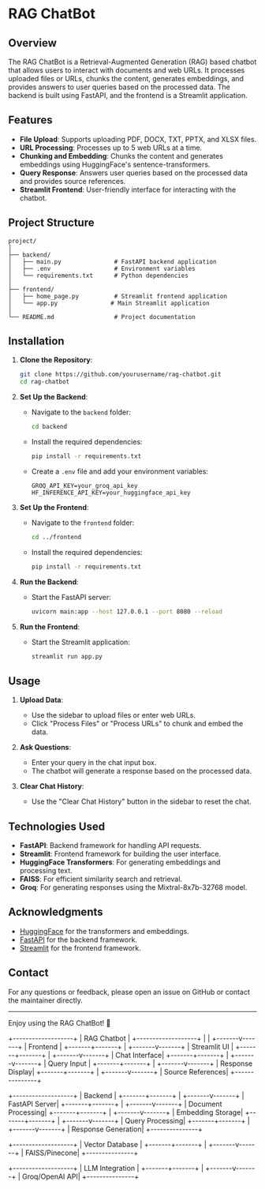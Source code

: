 # RAG ChatBot

## Overview

The RAG ChatBot is a Retrieval-Augmented Generation (RAG) based chatbot that allows users to interact with documents and web URLs. It processes uploaded files or URLs, chunks the content, generates embeddings, and provides answers to user queries based on the processed data. The backend is built using FastAPI, and the frontend is a Streamlit application.

## Features

- **File Upload**: Supports uploading PDF, DOCX, TXT, PPTX, and XLSX files.
- **URL Processing**: Processes up to 5 web URLs at a time.
- **Chunking and Embedding**: Chunks the content and generates embeddings using HuggingFace's sentence-transformers.
- **Query Response**: Answers user queries based on the processed data and provides source references.
- **Streamlit Frontend**: User-friendly interface for interacting with the chatbot.

## Project Structure

```
project/
│
├── backend/
│   ├── main.py               # FastAPI backend application
│   ├── .env                  # Environment variables
│   └── requirements.txt      # Python dependencies
│
├── frontend/
│   ├── home_page.py          # Streamlit frontend application
│   └── app.py               # Main Streamlit application
│
└── README.md                 # Project documentation
```

## Installation

1. **Clone the Repository**:
   ```bash
   git clone https://github.com/yourusername/rag-chatbot.git
   cd rag-chatbot
   ```

2. **Set Up the Backend**:
   - Navigate to the `backend` folder:
     ```bash
     cd backend
     ```
   - Install the required dependencies:
     ```bash
     pip install -r requirements.txt
     ```
   - Create a `.env` file and add your environment variables:
     ```plaintext
     GROQ_API_KEY=your_groq_api_key
     HF_INFERENCE_API_KEY=your_huggingface_api_key
     ```

3. **Set Up the Frontend**:
   - Navigate to the `frontend` folder:
     ```bash
     cd ../frontend
     ```
   - Install the required dependencies:
     ```bash
     pip install -r requirements.txt
     ```

4. **Run the Backend**:
   - Start the FastAPI server:
     ```bash
     uvicorn main:app --host 127.0.0.1 --port 8080 --reload
     ```

5. **Run the Frontend**:
   - Start the Streamlit application:
     ```bash
     streamlit run app.py
     ```

## Usage

1. **Upload Data**:
   - Use the sidebar to upload files or enter web URLs.
   - Click "Process Files" or "Process URLs" to chunk and embed the data.

2. **Ask Questions**:
   - Enter your query in the chat input box.
   - The chatbot will generate a response based on the processed data.

3. **Clear Chat History**:
   - Use the "Clear Chat History" button in the sidebar to reset the chat.

## Technologies Used

- **FastAPI**: Backend framework for handling API requests.
- **Streamlit**: Frontend framework for building the user interface.
- **HuggingFace Transformers**: For generating embeddings and processing text.
- **FAISS**: For efficient similarity search and retrieval.
- **Groq**: For generating responses using the Mixtral-8x7b-32768 model.


## Acknowledgments

- [HuggingFace](https://huggingface.co/) for the transformers and embeddings.
- [FastAPI](https://fastapi.tiangolo.com/) for the backend framework.
- [Streamlit](https://streamlit.io/) for the frontend framework.

## Contact

For any questions or feedback, please open an issue on GitHub or contact the maintainer directly.

---

Enjoy using the RAG ChatBot! 🚀


+-------------------+
|  RAG Chatbot      |
+-------------------+
        |
        |
+-------v-------+
|  Frontend     |
+-------+-------+
        |
+-------v-------+
| Streamlit UI  |
+-------+-------+
        |
+-------v-------+
| Chat Interface|
+-------+-------+
        |
+-------v-------+
| Query Input   |
+-------+-------+
        |
+-------v-------+
| Response Display|
+-------+-------+
        |
+-------v-------+
| Source References|
+---------------+

+-------------------+
|  Backend          |
+-------+-------+
        |
+-------v-------+
| FastAPI Server|
+-------+-------+
        |
+-------v-------+
| Document Processing|
+-------+-------+
        |
+-------v-------+
| Embedding Storage|
+-------+-------+
        |
+-------v-------+
| Query Processing|
+-------+-------+
        |
+-------v-------+
| Response Generation|
+---------------+

+-------------------+
|  Vector Database  |
+-------+-------+
        |
+-------v-------+
| FAISS/Pinecone|
+---------------+

+-------------------+
|  LLM Integration  |
+-------+-------+
        |
+-------v-------+
| Groq/OpenAI API|
+---------------+
